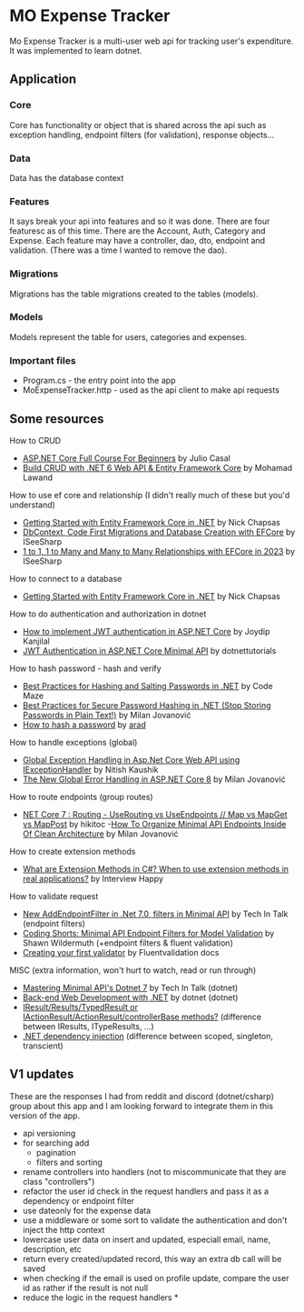 # MO Expense Tracker

Mo Expense Tracker is a multi-user web api for tracking user's expenditure. It was implemented to learn dotnet.

## Application

### Core

Core has functionality or object that is shared across the api such as exception handling, endpoint filters (for validation), response objects...

### Data

Data has the database context

### Features

It says break your api into features and so it was done. There are four featuresc as of this time. There are the Account, Auth, Category and Expense. Each feature may have a controller, dao, dto, endpoint and validation. (There was a time I wanted to remove the dao).

### Migrations

Migrations has the table migrations created to the tables (models).

### Models

Models represent the table for users, categories and expenses.

### Important files

- Program.cs - the entry point into the app
- MoExpenseTracker.http - used as the api client to make api requests

## Some resources

How to CRUD

- [ASP.NET Core Full Course For Beginners](https://www.youtube.com/watch?v=AhAxLiGC7Pc) by Julio Casal
- [Build CRUD with .NET 6 Web API & Entity Framework Core](https://www.youtube.com/watch?v=wtFs4356xp4) by Mohamad Lawand

How to use ef core and relationship (I didn't really much of these but you'd understand)

- [Getting Started with Entity Framework Core in .NET](https://www.youtube.com/watch?v=2t88FOeQ898) by Nick Chapsas
- [DbContext, Code First Migrations and Database Creation with EFCore](https://www.youtube.com/watch?v=A4tpHy__LN0) by ISeeSharp
- [1 to 1, 1 to Many and Many to Many Relationships with EFCore in 2023](https://www.youtube.com/watch?v=9sXXfq0GDYI) by ISeeSharp

How to connect to a database

- [Getting Started with Entity Framework Core in .NET](https://www.youtube.com/watch?v=2t88FOeQ898) by Nick Chapsas

How to do authentication and authorization in dotnet

- [How to implement JWT authentication in ASP.NET Core](https://www.infoworld.com/article/2336284/how-to-implement-jwt-authentication-in-aspnet-core.html) by Joydip Kanjilal
- [JWT Authentication in ASP.NET Core Minimal API](https://dotnettutorials.net/lesson/jwt-authentication-in-asp-net-core-minimal-api) by dotnettutorials

How to hash password - hash and verify

- [Best Practices for Hashing and Salting Passwords in .NET](https://www.youtube.com/watch?v=Sh_PxjTmBug) by Code Maze
- [Best Practices for Secure Password Hashing in .NET (Stop Storing Passwords in Plain Text!)](https://www.youtube.com/watch?v=J4ix8Mhi3rs) by Milan Jovanović
- [How to hash a password](https://stackoverflow.com/questions/4181198/how-to-hash-a-password/73125177#73125177) by [arad](https://stackoverflow.com/users/7734384/arad)

How to handle exceptions (global)

- [Global Exception Handling in Asp.Net Core Web API using IExceptionHandler](https://www.youtube.com/watch?v=bEYlNuwTSms) by Nitish Kaushik
- [The New Global Error Handling in ASP.NET Core 8](https://www.youtube.com/watch?v=uOEDM0c9BNI) by Milan Jovanović

How to route endpoints (group routes)

- [NET Core 7 : Routing - UseRouting vs UseEndpoints // Map vs MapGet vs MapPost](https://www.youtube.com/watch?v=NCZzYxzHrN8) by hikitoc -[How To Organize Minimal API Endpoints Inside Of Clean Architecture](https://www.youtube.com/watch?v=GCuVC_qDOV4) by Milan Jovanović

How to create extension methods

- [What are Extension Methods in C#? When to use extension methods in real applications?](https://www.youtube.com/watch?v=JDNPJyiu3Ec) by Interview Happy

How to validate request

- [New AddEndpointFilter in .Net 7.0, filters in Minimal API](https://www.youtube.com/watch?v=rOr-7sNKUds) by Tech In Talk (endpoint filters)
- [Coding Shorts: Minimal API Endpoint Filters for Model Validation](https://www.youtube.com/watch?v=_S-r6SxLGn4) by Shawn Wildermuth (+endpoint filters & fluent validation)
- [Creating your first validator](https://docs.fluentvalidation.net/en/latest/start.html) by Fluentvalidation docs

MISC (extra information, won't hurt to watch, read or run through)

- [Mastering Minimal API's Dotnet 7](https://www.youtube.com/playlist?list=PLlfN4N9fXldtMXcDqtJFstYVtjX_Xt-gY) by Tech In Talk (dotnet)
- [Back-end Web Development with .NET](https://www.youtube.com/playlist?list=PLdo4fOcmZ0oWunQnm3WnZxJrseIw2zSAk) by dotnet (dotnet)
- [IResult/Results/TypedResult or IActionResult/ActionResult/controllerBase methods?](https://www.reddit.com/r/dotnet/comments/172wumc/iresultresultstypedresult_or/) (difference between IResults, ITypeResults, ...)
- [.NET dependency injection](https://learn.microsoft.com/en-us/dotnet/core/extensions/dependency-injection#service-lifetimes) (difference between scoped, singleton, transcient)

## V1 updates

These are the responses I had from reddit and discord (dotnet/csharp) group about this app and I am looking forward to integrate them in this version of the app.

- api versioning
- for searching add
  - pagination
  - filters and sorting
- rename controllers into handlers (not to miscommunicate that they are class "controllers")
- refactor the user id check in the request handlers and pass it as a dependency or endpoint filter
- use dateonly for the expense data
- use a middleware or some sort to validate the authentication and don't inject the http context
- lowercase user data on insert and updated, especiall email, name, description, etc
- return every created/updated record, this way an extra db call will be saved
- when checking if the email is used on profile update, compare the user id as rather if the result is not null
- reduce the logic in the request handlers \*
